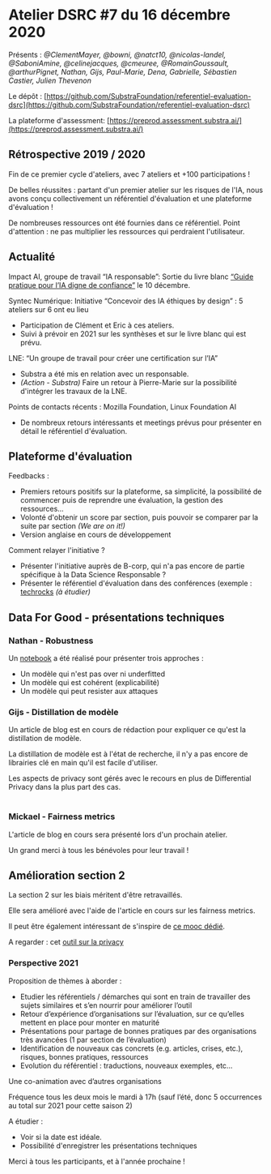 # Atelier DSRC #7 du 16 décembre 2020

Présents : _@ClementMayer, @bowni, @natct10, @nicolas-landel, @SaboniAmine, @celinejacques, @cmeuree, @RomainGoussault, @arthurPignet, Nathan, Gijs, Paul-Marie, Dena, Gabrielle, Sébastien Castier, Julien Thevenon_

Le dépôt : [https://github.com/SubstraFoundation/referentiel-evaluation-dsrc](https://github.com/SubstraFoundation/referentiel-evaluation-dsrc)

La plateforme d'assessment: [https://preprod.assessment.substra.ai/](https://preprod.assessment.substra.ai/)

## Rétrospective 2019 / 2020

Fin de ce premier cycle d'ateliers, avec 7 ateliers et +100 participations ! 

De belles réussites : partant d'un premier atelier sur les risques de l'IA, nous avons conçu collectivement un référentiel d'évaluation et une plateforme d'évaluation ! 

De nombreuses ressources ont été fournies dans ce référentiel. Point d'attention : ne pas multiplier les ressources qui perdraient l'utilisateur. 

## Actualité 

Impact AI, groupe de travail “IA responsable”: Sortie du livre blanc [“Guide pratique pour l’IA digne de confiance”](https://www.impact-ai.fr/guideiaconfiance/) le 10 décembre.

Syntec Numérique: Initiative “Concevoir des IA éthiques by design” : 5 ateliers sur 6 ont eu lieu

- Participation de Clément et Eric à ces ateliers. 
- Suivi à prévoir en 2021 sur les synthèses et sur le livre blanc qui est prévu.

LNE: “Un groupe de travail pour créer une certification sur l’IA”

- Substra a été mis en relation avec un responsable. 
- _(Action - Substra)_ Faire un retour à Pierre-Marie sur la possibilité d'intégrer les travaux de la LNE. 

Points de contacts récents : Mozilla Foundation, Linux Foundation AI

- De nombreux retours intéressants et meetings prévus pour présenter en détail le référentiel d'évaluation. 

## Plateforme d'évaluation 

Feedbacks : 

- Premiers retours positifs sur la plateforme, sa simplicité, la possibilité de commencer puis de reprendre une évaluation, la gestion des ressources... 
- Volonté d'obtenir un score par section, puis pouvoir se comparer par la suite par section _(We are on it!)_
- Version anglaise en cours de développement 

Comment relayer l'initiative ? 

- Présenter l'initiative auprès de B-corp, qui n'a pas encore de partie spécifique à la Data Science Responsable ? 
- Présenter le référentiel d'évaluation dans des conférences (exemple : [techrocks](https://www.tech.rocks) _(à étudier)_

## Data For Good - présentations techniques

### Nathan - Robustness 

Un [notebook](https://github.com/Nathanlauga/understand-robustness/blob/main/notebooks/understand_robustness.ipynb) a été réalisé pour présenter trois approches : 

- Un modèle qui n'est pas over ni underfitted 
- Un modèle qui est cohérent (explicabilité)
- Un modèle qui peut resister aux attaques 

### Gijs - Distillation de modèle 

Un article de blog est en cours de rédaction pour expliquer ce qu'est la distillation de modèle. 

La distillation de modèle est à l'état de recherche, il n'y a pas encore de librairies clé en main qu'il est facile d'utiliser. 

Les aspects de privacy sont gérés avec le recours en plus de Differential Privacy dans la plus part des cas.  
​
### Mickael - Fairness metrics

L'article de blog en cours sera présenté lors d'un prochain atelier. 

Un grand merci à tous les bénévoles pour leur travail !

## Amélioration section 2

La section 2 sur les biais méritent d'être retravaillés. 

Elle sera amélioré avec l'aide de l'article en cours sur les fairness metrics. 

Il peut être également intéressant de s'inspire de [ce mooc dédié](https://ivado.ca/evenements/bias-and-discrimination-in-ai/).

A regarder : cet [outil sur la privacy](https://gretel.ai)

### Perspective 2021 

Proposition de thèmes à aborder :

- Etudier les référentiels / démarches qui sont en train de travailler des sujets similaires et s’en nourrir pour améliorer l’outil
- Retour d’expérience d’organisations sur l’évaluation, sur ce qu’elles mettent en place pour monter en maturité
- Présentations pour partage de bonnes pratiques par des organisations très avancées (1 par section de l’évaluation)
- Identification de nouveaux cas concrets (e.g. articles, crises, etc.), risques, bonnes pratiques, ressources
- Evolution du référentiel : traductions, nouveaux exemples, etc…

Une co-animation avec d’autres organisations

Fréquence tous les deux mois le mardi à 17h (sauf l’été, donc 5 occurrences au total sur 2021 pour cette saison 2)

A étudier : 

- Voir si la date est idéale. 
- Possibilité d'enregistrer les présentations techniques 


Merci à tous les participants, et à l'année prochaine !
